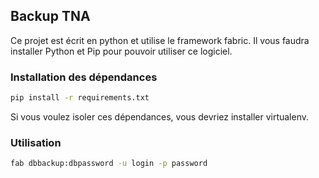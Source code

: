## Backup TNA

Ce projet est écrit en python et utilise le framework fabric. Il vous faudra installer Python et Pip pour pouvoir utiliser ce logiciel.

### Installation des dépendances

```bash
pip install -r requirements.txt
```
Si vous voulez isoler ces dépendances, vous devriez installer virtualenv.

### Utilisation

```bash
fab dbbackup:dbpassword -u login -p password
```

